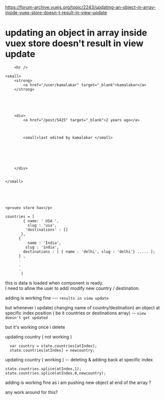 <a href="https://forum-archive.vuejs.org/topic/2243/updating-an-object-in-array-inside-vuex-store-doesn-t-result-in-view-update">https://forum-archive.vuejs.org/topic/2243/updating-an-object-in-array-inside-vuex-store-doesn-t-result-in-view-update</a><div id="articleHeader"><h1>															updating an object in array inside vuex store doesn't result in view update		</h1></div>

		

		<hr />

		
							
					

					
					

<div>
	

	<small>
		<strong>
			<a href="/user/kamalakar" target="_blank">kamalakar</a>
		</strong>



		

		<div>
			<a href="/post/5425" target="_blank">2 years ago</a>

			

			<small>last edited by kamalakar </small>

			

			
				
			
		</div>
		

	</small>





	<p>vuex store has</p>
<pre><code>countries = [ 
        { name: ' USA ',
          slug : 'usa',
         'destinations' : []
       },
      {
          name : 'India',
         slug : 'india',
        destinations : [ { name : 'delhi', slug : 'delhi'} ..... ];
      } ,
      .
      .
      .
       ] 
</code></pre>
<p>this is data is loaded when component is ready.<br />
I need to allow the user to add/ modify new country / destination.</p>
<p>adding is working fine --- <code>results in view update</code></p>
<p>but whenever i update( changing name of country/destination) an object at specific index position  ( be it countries or destinations array) --  <code>view doesn't get updated</code></p>
<p>but it's working once i delete</p>
<p>updating country ( not working )</p>
<pre><code>  var country = state.countries[atIndex];
  state.countries[atIndex] = newcountry;
</code></pre>
<p>updating country ( working ) -- deleting & adding back at specific index</p>
<pre><code>state.countries.splice(atIndex,1);
state.countries.splice(atIndex,0,newcountry);
</code></pre>
<p>adding is working fine as i am pushing new object at end of the array ?</p>
<p>any work around for this?</p>

